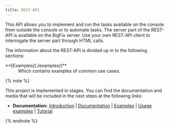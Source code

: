 ```yaml
---
title: REST-API
---
```


This API allows you to implement and run the tasks available on the console from outside the console or to automate tasks. The server part of the REST-API is available on the BigFix server. Use your own REST-API client to interrogate the server part through HTML calls.

The information about the REST-API is divided up in to the following sections:

<dl>
  <dt>**[Examples](./examples/)**</dt>
  <dd>Which contains examples of common use cases.</dd>
</dl>

{% note %}

This project is implemented in stages. You can find the documentation and media that will be included in the next steps at the following links:

* **Documentation:**
 [Introduction](https://developer.bigfix.com/rest-api/) |
 [Documentation](https://www.ibm.com/developerworks/community/wikis/home?lang=en#!/wiki/Tivoli%20Endpoint%20Manager/page/REST%20API) |
 [Examples](https://github.com/jpsthecelt/bfReSTexamplesInstructions?cm_mc_uid=63332368808014350632302&amp;cm_mc_sid_50200000=1440718187) |
 [Usage examples](https://github.com/bigfix/restapi-examples) |
 [Tutorial](http://www.restapitutorial.com/)

{% endnote %}
